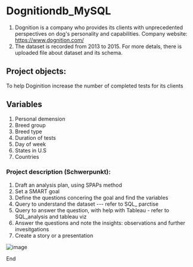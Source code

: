 # Dognitiondb_MySQL
1. Dognition is a company who provides its clients with unprecedented perspectives on dog's personality and capabilities. 
Company website: https://www.dognition.com/
2. The dataset is recorded from 2013 to 2015. For more detals, there is uploaded file about dataset and its schema. 

## Project objects: 
To help Doginition increase the number of completed tests for its clients

## Variables 
1. Personal demension 
2. Breed group 
3. Breed type
4. Duration of tests
5. Day of week 
6. States in U.S 
7. Countries 

### Project description (Schwerpunkt): 
1. Draft an analysis plan, using SPAPs method 
2. Set a SMART goal 
3. Define the questions concering the goal and find the variables 
4. Query to understand the dataset --- refer to SQL_ parctise 
5. Query to answer the question, with help with Tableau - refer to SQL_analysis and tableau viz 
6. Answer the questions and note the insights: observations and further invesitgations
7. Create a story or a presentation 


![image](https://user-images.githubusercontent.com/58776067/168444150-117eee93-03d0-42b1-930f-1d4c15321e86.png)

End 

